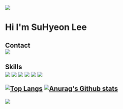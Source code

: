 <img src="https://capsule-render.vercel.app/api?type=waving&color=blue&height=100&section=header" />


<h1>Hi I'm SuHyeon Lee

<h2>Contact
    </br>
    <a href="https://www.instagram.com/lesh_d_iary/">
      <img src="https://img.shields.io/badge/Instagram-E4405F?style=flat-square&logo=Instagram&logoColor=white"/>
    </a>
    </br>

<h2>Skills
    </br>
      <img src="https://img.shields.io/badge/HTML5-E34F26?style=flat-square&logo=HTML5&logoColor=white"/>
      <img src="https://img.shields.io/badge/CSS3-1572B6?style=flat-square&logo=CSS3&logoColor=white"/>
      <img src="https://img.shields.io/badge/JavaScript-F7DF1E?style=flat-square&logo=JavaScript&logoColor=white"/>
      <img src="https://img.shields.io/badge/React-61DAFB?style=flat-square&logo=React&logoColor=white"/>
      <img src="https://img.shields.io/badge/MongoDB-47A248?style=flat-square&logo=MongoDB&logoColor=white"/>
      <img src="https://img.shields.io/badge/Pug-A86454?style=flat-square&logo=Pug&logoColor=white"/>
    </br>
    
[![Top Langs](https://github-readme-stats.vercel.app/api/top-langs/?username=Lesh97)](https://github.com/Lesh97/github-readme-stats)
[![Anurag's Github stats](https://github-readme-stats.vercel.app/api?username=Lesh97)](https://github.com/Lesh97/github-readme-stats)



<img src="https://capsule-render.vercel.app/api?type=waving&color=blue&height=100&section=footer" />
